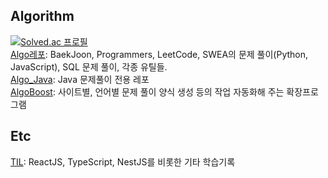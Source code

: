 ## Algorithm

[![Solved.ac 프로필](http://mazassumnida.wtf/api/v2/generate_badge?boj=zens)](https://solved.ac/zens)
<br/>
[Algo레포](https://github.com/ohzeno/Algo): BaekJoon, Programmers, LeetCode, SWEA의 문제 풀이(Python, JavaScript), SQL 문제 풀이, 각종 유틸들.
<br/>
[Algo_Java](https://github.com/ohzeno/Algo_Java): Java 문제풀이 전용 레포
<br/>
[AlgoBoost](https://github.com/ohzeno/AlgoBoost): 사이트별, 언어별 문제 풀이 양식 생성 등의 작업 자동화해 주는 확장프로그램

## Etc
[TIL](https://github.com/ohzeno/TIL): ReactJS, TypeScript, NestJS를 비롯한 기타 학습기록
